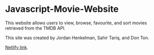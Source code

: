 # Javascript-Movie-Website

This website allows users to view, browse, favourite, and sort movies retrieved from the TMDB API. 

This site was created by Jordan Henkelman, Sahir Tariq, and Don Ton.

[Netlify link](https://comp-3512-w2022-a1-team03.netlify.app/index.html).

